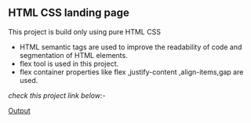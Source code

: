 ## HTML CSS landing page

This project is build only using pure HTML CSS


- HTML semantic tags are used to improve the readability of code and segmentation of HTML elements. 
- flex tool is used in this project.
- flex container properties like flex ,justify-content ,align-items,gap are used.





*check this project link below:-*

[Output](https://html-css-ineuron.netlify.app/)


